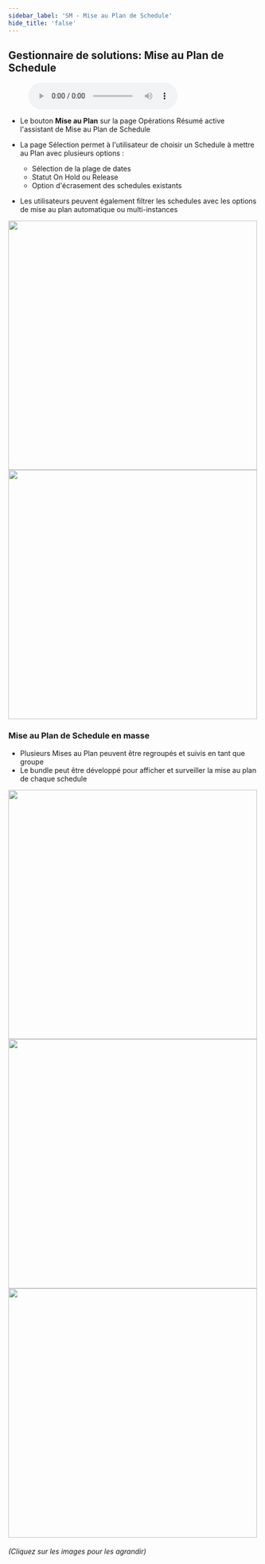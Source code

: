 ```yaml
---
sidebar_label: 'SM - Mise au Plan de Schedule'
hide_title: 'false'
---
```


## Gestionnaire de solutions: Mise au Plan de Schedule

<figure>
    <audio
        controls
        src="audiobasic/SolutionManagerScheduleBuild.mp3">
            Your browser does not support the
            <code>audio</code> element.
    </audio>
</figure>

* Le bouton **Mise au Plan** sur la page Opérations Résumé active l'assistant de Mise au Plan de Schedule
* La page Sélection permet à l'utilisateur de choisir un Schedule à mettre au Plan avec plusieurs options :
    * Sélection de la plage de dates
    * Statut On Hold ou Release
    * Option d'écrasement des schedules existants

* Les utilisateurs peuvent également filtrer les schedules avec les options de mise au plan automatique ou multi-instances

<a href="imgbasic/Picture59.png" target="_blank"><img src="imgbasic/Picture59.png" width="500"></img></a>  
<a href="imgbasic/Picture60.png" target="_blank"><img src="imgbasic/Picture60.png" width="500"></img></a>  

### Mise au Plan de Schedule en masse

* Plusieurs Mises au Plan peuvent être regroupés et suivis en tant que groupe
* Le bundle peut être développé pour afficher et surveiller la mise au plan de chaque schedule

<a href="imgbasic/Picture61.png" target="_blank"><img src="imgbasic/Picture61.png" width="500"></img></a>  
<a href="imgbasic/Picture62.png" target="_blank"><img src="imgbasic/Picture62.png" width="500"></img></a>  
<a href="imgbasic/Picture63.png" target="_blank"><img src="imgbasic/Picture63.png" width="500"></img></a>  

###### (Cliquez sur les images pour les agrandir)
